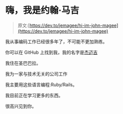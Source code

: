 # 嗨，我是约翰·马吉

> 原文:[https://dev.to/jemagee/hi-im-john-magee](https://dev.to/jemagee/hi-im-john-magee)

我从事编码工作已经很多年了，不可能不更加熟练。

你可以在 GitHub 上找到我，我的名字是[杰迈吉](https://github.com/jemagee)

我住在圣巴巴拉。

我为一家与技术无关的公司工作

我主要用这些语言编程:Ruby/Rails。

我目前正在学习更多的东西。

很高兴见到你。